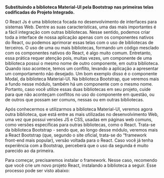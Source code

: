 **Substituindo a biblioteca Material-UI pela Bootstrap nas primeiras telas codificadas do Projeto Integrado.**

O React Js é uma biblioteca focada no desenvolvimento de interfaces para sistemas Web. Dentre as suas características, uma das mais importantes é a fácil integração com outras bibliotecas. Nesse sentido, podemos criar toda a interface de nossa aplicação apenas com os componentes nativos do React, ou podemos aprimorar essas telas com o uso de bibliotecas de terceiros. O uso de uma ou mais bibliotecas, formando um código mesclado com os componentes nativos do React, é algo muito comum. Entretanto, essa prática requer atenção pois, muitas vezes, um componente de uma biblioteca possui o mesmo nome de outro componente, em outra biblioteca. Quando isso acontece, temos um conflito, levando a aplicação a apresentar um comportamento não desejado. Um bom exemplo disso é o componente Modal, da biblioteca Material-UI. Na biblioteca Bootstrap, que veremos mais a fundo nesse módulo, também há um componente com o mesmo nome. Portanto, caso você utilize essas duas bibliotecas em seu projeto, cuide para que não aconteçam conflitos no uso do componente em questão, ou de outros que possam ser comuns, nessas ou em outras bibliotecas.

Após conhecermos e utilizarmos a biblioteca Material-UI, veremos agora outra biblioteca, que está entre as mais utilizadas no desenvolvimento Web, uma vez que possui versões JS e CSS, usadas em páginas web comuns, como versões específicas para outras bibliotecas, como o React. Trata-se da biblioteca Bootstrap - sendo que, ao longo desse módulo, veremos mais a React Bootstrap (que, segundo o site oficial, trata-se do “framework front-end mais popular), versão voltada para o React. Caso você já tenha experiência com a Bootstrap, perceberá que o uso da segunda é muito parecido ao da primeira.

Para começar, precisaremos instalar o framework. Nesse caso, recomendo que você crie um novo projeto React, instalando a biblioteca a seguir. Esse processo pode ser visto abaixo:
